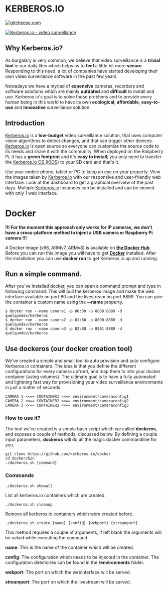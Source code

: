 # KERBEROS.**IO**

[![gitcheese.com](https://s3.amazonaws.com/gitcheese-ui-master/images/badge.svg)](https://www.gitcheese.com/donate/users/1546779/repos/52265945)

[![Kerberos.io - video surveillance](https://kerberos.io/images/kerberos.png)](https://kerberos.io)

## Why Kerberos.io?

As burgalary is very common, we believe that video surveillance is a **trivial tool** in our daily lifes which helps us to **feel** a little bit more **secure**. Responding to this need, a lot of companies have started developing their own video surveillance software in the past few years.

Nowadays we have a myriad of **expensive** cameras, recorders and software solutions which are mainly **outdated** and **difficult** to install and use. Kerberos.io's goal is to solve these problems and to provide every human being in this world to have its own **ecological**, **affordable**, **easy-to-use** and **innovative** surveillance solution.

## Introduction

[Kerberos.io](https://kerberos.io) is a **low-budget** video surveillance solution, that uses computer vision algorithms to detect changes, and that can trigger other devices. [Kerberos.io](https://kerberos.io) is open source so everyone can customize the source code to its needs and share it with the community. When deployed on the Raspberry Pi, it has a **green footprint** and it's **easy to install**; you only need to transfer the [Kerberos.io OS (KIOS)](https://doc.kerberos.io/2.0/installation/KiOS) to your SD card and that's it.

Use your mobile phone, tablet or PC to keep an eye on your property. View the images taken by [Kerberos.io](https://kerberos.io) with our responsive and user-friendly web interface. Look at the dashboard to get a graphical overview of the past days. Multiple [Kerberos.io](https://kerberos.io) instances can be installed and can be viewed with only 1 web interface.

# Docker

**!!! For the moment this approach only works for IP cameras, we don't have a cross-platform method to inject a USB camera or Raspberry Pi camera !!!**

A Docker image (x86, ARMv7, ARMv8) is available on [**the Docker Hub**](https://hub.docker.com/u/quelqundev/kerberos). Before you can run this image you will have to get [**Docker**](https://docker.com) installed. After the installation you can use **docker run** to get Kerberos.io up and running.

## Run a simple command.

After you've installed docker, you can open a command prompt and type in following command. This will pull the kerberos image and make the web interface available on port 80 and the livestream on port 8889. You can give the container a custom name using the **--name** property.

    $ docker run --name camera1 -p 80:80 -p 8889:8889 -d quelqundev/kerberos
    $ docker run --name camera2 -p 81:80 -p 8890:8889 -d quelqundev/kerberos
    $ docker run --name camera3 -p 82:80 -p 8891:8889 -d quelqundev/kerberos

## Use dockeros (our docker creation tool)

We've created a simple and small tool to auto provision and auto configure Kerberos.io containers. The idea is that you define the different configurations for every camera upfront, and map them to into your docker container (using volumes). The ultimate goal is to have a fully automated and lightning fast way for provisioning your video surveillance environments in just a matter of seconds.

    CAMERA 1 <<== CONTAINER1 <<== environment/cameraconfig1
    CAMERA 2 <<== CONTAINER2 <<== environment/cameraconfig2
    CAMERA 3 <<== CONTAINER2 <<== environment/cameraconfig3

### How to use it?

The tool we've created is a simple bash script which we called **dockeros**, and exposes a couple of methods; discussed below. By defining a couple input parameters, **dockeros** will do all the magic docker commandline for you.
    
    git clone https://github.com/kerberos-io/docker
    cd docker/bin
    ./dockeros.sh {command}

### Commands

    ./dockeros.sh showall

List all kerberos.io containers which are created.

    ./dockeros.sh cleanup

Remove all kerberos.io containers which were created before.

    ./dockeros.sh create {name} {config} {webport} {streamport}

This method requires a couple of arguments, if left blank the arguments will be asked while executing the command.

**name**: This is the name of the container which will be created.

**config**: The configuration which needs to be injected in the container. The configuration directories can be found in the **/environments** folder.

**webport**: The port on which the webinterface will be served.

**streamport**: The port on which the livestream will be served.
